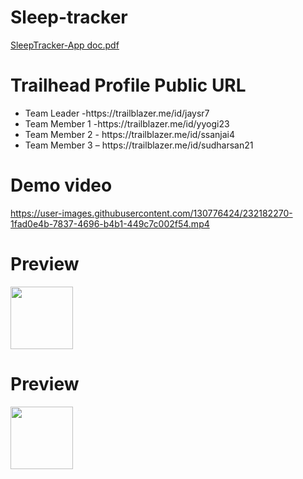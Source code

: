 # Sleep-tracker

[SleepTracker-App doc.pdf](https://github.com/Jayaraman2992/Sleep-tracker/files/11238275/SleepTracker-App.pdf)

#  Trailhead Profile Public URL

<ul>
      <li>Team Leader -https://trailblazer.me/id/jaysr7 </li>
      <li>Team Member 1 -https://trailblazer.me/id/yyogi23 </li>
      <li>Team Member 2 - https://trailblazer.me/id/ssanjai4</li>
      <li>Team Member 3 – https://trailblazer.me/id/sudharsan21</li>
  </ul>

# Demo video
https://user-images.githubusercontent.com/130776424/232182270-1fad0e4b-7837-4696-b4b1-449c7c002f54.mp4


# Preview
  <p float="left">
  <img src="https://user-images.githubusercontent.com/130762532/232064365-1023ccee-9aa5-4234-99d6-495a4b62f4b6.png" width="100" />
</p>
 
# Preview
  <p float="left">
  <img src="https://user-images.githubusercontent.com/130762532/232066146-936fa9e4-95e4-486c-b60e-c2a212653916.png" width="100" />
</p>
